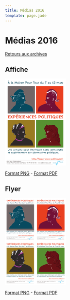 ```yaml
---
title: Médias 2016
template: page.jade
---
```


# Médias 2016

<a class="back-link" href="/archives/">Retours aux&nbsp;archives</a>


## Affiche

[![](assets/expepol-2016-affiche-small.png)](assets/expepol-2016-affiche.png)

[Format PNG](assets/expepol-2016-affiche.png) - [Format PDF](assets/expepol-2016-affiche.pdf)

## Flyer

[![](assets/expepol-2016-flyer-small.png)](assets/expepol-2016-flyer.png)

[Format PNG](assets/expepol-2016-flyer.png) - [Format PDF](assets/expepol-2016-flyer.pdf)
